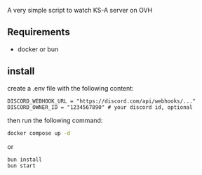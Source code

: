 A very simple script to watch KS-A server on OVH

## Requirements
- docker or bun

## install
create a .env file with the following content:
```
DISCORD_WEBHOOK_URL = "https://discord.com/api/webhooks/..."
DISCORD_OWNER_ID = "1234567890" # your discord id, optional
```

then run the following command:
```bash
docker compose up -d
```

or 
```bash
bun install
bun start 
```